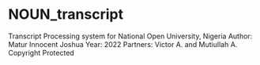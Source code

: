 # NOUN_transcript
 Transcript Processing system for National Open University, Nigeria
 Author: Matur Innocent Joshua
 Year: 2022
 Partners: Victor A. and Mutiullah A.
 Copyright Protected